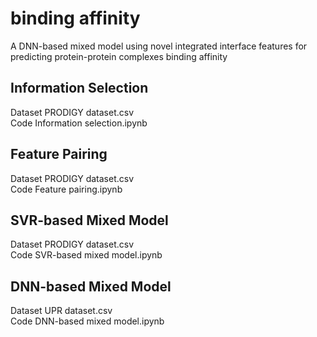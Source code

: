 # binding affinity
A DNN-based mixed model using novel integrated interface features for predicting protein-protein complexes binding affinity

## Information Selection
Dataset PRODIGY dataset.csv  
Code Information selection.ipynb
## Feature Pairing
Dataset PRODIGY dataset.csv  
Code Feature pairing.ipynb
## SVR-based Mixed Model
Dataset PRODIGY dataset.csv  
Code SVR-based mixed model.ipynb
## DNN-based Mixed Model
Dataset UPR dataset.csv  
Code DNN-based mixed model.ipynb
